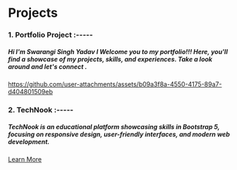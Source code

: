 # Projects
<h3>1. Portfolio Project :-----</h3>
<h5>Hi I'm Swarangi Singh Yadav I Welcome you to my portfolio!!! Here, you'll find a showcase of my projects, skills, and experiences. Take a look around and let's connect .</h5>

https://github.com/user-attachments/assets/b09a3f8a-4550-4175-89a7-d404801509eb

<h3>2. TechNook :-----</h3>
<h5>TechNook is an educational platform showcasing skills in <strong>Bootstrap 5</strong>, focusing on responsive design, user-friendly interfaces, and modern web development.</h5>

<a href="https://www.linkedin.com/feed/" target="_blank">Learn More</a>
